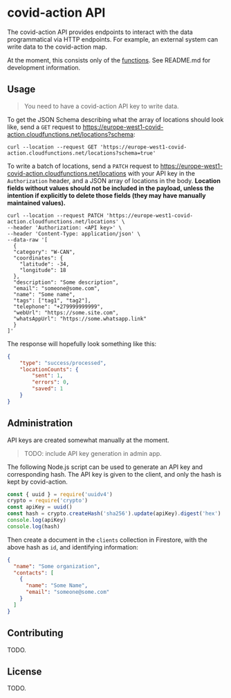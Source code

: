# covid-action API

The covid-action API provides endpoints to interact with the data programmatical via HTTP endpoints. For example, an external system can write data to the covid-action map.

At the moment, this consists only of the [functions](./functions). See README.md for development information.

## Usage

> You need to have a covid-action API key to write data.

To get the JSON Schema describing what the array of locations should look like, send a `GET` request to https://europe-west1-covid-action.cloudfunctions.net/locations?schema:

```curl
curl --location --request GET 'https://europe-west1-covid-action.cloudfunctions.net/locations?schema=true'
```

To write a batch of locations, send a `PATCH` request to https://europe-west1-covid-action.cloudfunctions.net/locations with your API key in the `Authorization` header, and a JSON array of locations in the body. **Location fields without values should not be included in the payload, unless the intention if explicitly to delete those fields (they may have manually maintained values).**

```curl
curl --location --request PATCH 'https://europe-west1-covid-action.cloudfunctions.net/locations' \
--header 'Authorization: <API key>' \
--header 'Content-Type: application/json' \
--data-raw '[
  {
  "category": "W-CAN",
  "coordinates": {
    "latitude": -34,
    "longitude": 18
  },
  "description": "Some description",
  "email": "someone@some.com",
  "name": "Some name",
  "tags": ["tag1", "tag2"],
  "telephone": "+279999999999",
  "webUrl": "https://some.site.com",
  "whatsAppUrl": "https://some.whatsapp.link"
  }
]'
```

The response will hopefully look something like this:

```json
{
    "type": "success/processed",
    "locationCounts": {
        "sent": 1,
        "errors": 0,
        "saved": 1
    }
}
```

## Administration

API keys are created somewhat manually at the moment.

> TODO: include API key generation in admin app.

The following Node.js script can be used to generate an API key and corresponding hash. The API key is given to the client, and only the hash is kept by covid-action.

```javascript
const { uuid } = require('uuidv4')
crypto = require('crypto')
const apiKey = uuid()
const hash = crypto.createHash('sha256').update(apiKey).digest('hex')
console.log(apiKey)
console.log(hash)
```

Then create a document in the `clients` collection in Firestore, with the above hash as `id`, and identifying information:

```json
{
  "name": "Some organization",
  "contacts": [
    {
      "name": "Some Name",
      "email": "someone@some.com"
    }
  ]
}
```

## Contributing

TODO.

## License

TODO.
